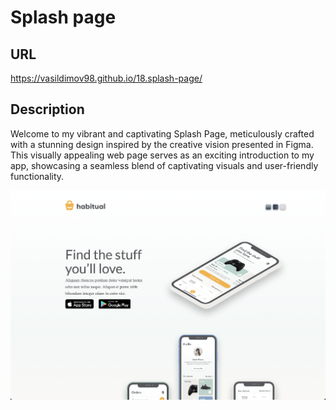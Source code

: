 # Splash page

## URL

https://vasildimov98.github.io/18.splash-page/

## Description

Welcome to my vibrant and captivating Splash Page, meticulously crafted with a stunning design inspired by the creative vision presented in Figma. This visually appealing web page serves as an exciting introduction to my app, showcasing a seamless blend of captivating visuals and user-friendly functionality.

![Images](./img/splash-page.png)
